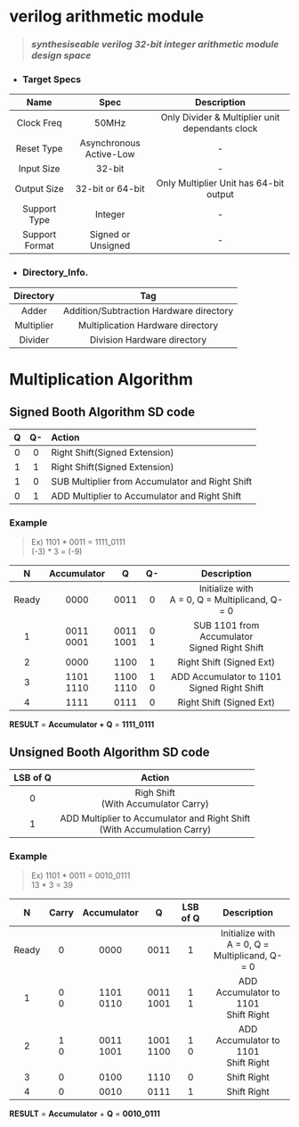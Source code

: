 # verilog arithmetic module
> ### *synthesiseable verilog 32-bit integer arithmetic module design space*

+ ### Target Specs  
|Name|Spec|Description|    
|:--:|:--:|:--:|  
|Clock Freq| 50MHz | Only Divider & Multiplier unit dependants clock |  
|Reset Type| Asynchronous <br/> Active-Low| - | 
|Input Size| 32-bit | - |
|Output Size| 32-bit or 64-bit| Only Multiplier Unit has 64-bit output|
|Support Type| Integer| - | 
|Support Format| Signed or Unsigned | - |  


+ ### Directory_Info.  
|Directory|Tag|  
|:---:|:---:|    
|Adder|Addition/Subtraction Hardware directory|  
|Multiplier|Multiplication Hardware directory|  
|Divider|Division Hardware directory|  

# Multiplication Algorithm
## Signed Booth Algorithm SD code
|Q|Q-|Action|  
|:---:|:---:|:---| 
|0|0|Right Shift(Signed Extension)|  
|1|1|Right Shift(Signed Extension)|  
|1|0|SUB Multiplier from Accumulator and Right Shift|  
|0|1|ADD Multiplier to Accumulator and Right Shift|  

### Example   
>    Ex) 1101 * 0011 = 1111_0111  
>    (-3) * 3 = (-9)  

| N | Accumulator | Q | Q-|Description|  
|:---:|:---:|:---:|:---:|:---:|    
|Ready|0000|0011|0|Initialize with <br> A = 0, Q = Multiplicand, Q- = 0|    
|1|0011<br>0001|0011<br>1001|0<br>1|SUB 1101 from Accumulator<br>Signed Right Shift|  
|2|0000|1100|1|Right Shift (Signed Ext)|    
|3|1101<br>1110|1100<br>1110|1<br>0|ADD Accumulator to 1101<br>Signed Right Shift|
|4|1111|0111|0|Right Shift (Signed Ext)|

__RESULT__ = __Accumulator + Q__ = __1111_0111__  

## Unsigned Booth Algorithm SD code  
|LSB of Q|Action|  
|:---:|:---:|  
|0|Righ Shift <br> (With Accumulator Carry)|  
|1|ADD Multiplier to Accumulator and Right Shift <br>(With Accumulation Carry)|  

### Example   
>   Ex) 1101 * 0011 = 0010_0111  
>   13 * 3 = 39  

| N | Carry | Accumulator | Q | LSB of Q|Description|  
|:---:|:---:|:---:|:---:|:---:|:---:|   
|Ready|0|0000|0011|1|Initialize with <br> A = 0, Q = Multiplicand, Q- = 0|    
|1|0<br>0|1101<br>0110|0011<br>1001|1<br>1|ADD Accumulator to 1101<br> Shift Right|  
|2|1<br>0|0011<br>1001|1001<br>1100|1<br>0|ADD Accumulator to 1101<br> Shift Right|    
|3|0|0100|1110|0|Shift Right|    
|4|0|0010|0111|1|Shift Right|  

__RESULT__ = __Accumulator__ + __Q__ = __0010_0111__  

